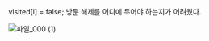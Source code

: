 visited[i] = false;
방문 해제를 어디에 두어야 하는지가 어려웠다.

![파일_000 (1)](https://user-images.githubusercontent.com/68107000/104553100-65938700-567d-11eb-8668-12392c629fc0.png)
